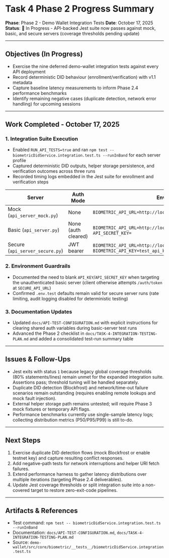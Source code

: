 # Task 4 Phase 2 Progress Summary

**Phase**: Phase 2 - Demo Wallet Integration Tests
**Date**: October 17, 2025
**Status**: 🚧 In Progress - API-backed Jest suite now passes against mock, basic, and secure servers (coverage thresholds pending update)

---

## Objectives (In Progress)
- Exercise the nine deferred demo-wallet integration tests against every API deployment
- Record deterministic DID behaviour (enrollment/verification) with v1.1 metadata
- Capture baseline latency measurements to inform Phase 2.4 performance benchmarks
- Identify remaining negative cases (duplicate detection, network error handling) for upcoming sessions

---

## Work Completed - October 17, 2025

### 1. Integration Suite Execution
- Enabled `RUN_API_TESTS=true` and ran `npm test -- biometricDidService.integration.test.ts --runInBand` for each server profile
- Captured deterministic DID outputs, helper storage persistence, and verification outcomes across three runs
- Recorded timing logs embedded in the Jest suite for enrollment and verification steps

| Server | Auth Mode | Env Overrides | Tests (pass/fail) | Enrollment (ms) | Verification (ms) |
| --- | --- | --- | --- | --- | --- |
| Mock (`api_server_mock.py`) | None | `BIOMETRIC_API_URL=http://localhost:8002` | 14/14 | 1.42 | 1.22 |
| Basic (`api_server.py`) | None (auth cleared) | `BIOMETRIC_API_URL=http://localhost:8000`, `API_KEY= API_SECRET_KEY=` | 14/14 | 1.34 | 1.17 |
| Secure (`api_server_secure.py`) | JWT bearer | `BIOMETRIC_API_URL=http://localhost:8001`, `BIOMETRIC_API_KEY=test_api_key_admin_32_chars_long_abcdef123456` | 14/14 | 2.24 | 1.90 |

### 2. Environment Guardrails
- Documented the need to blank `API_KEY`/`API_SECRET_KEY` when targeting the unauthenticated basic server (client otherwise attempts `/auth/token` at `SECURE_API_URL`)
- Confirmed `.env.test` defaults remain valid for secure server runs (rate limiting, audit logging disabled for deterministic testing)

### 3. Documentation Updates
- Updated `docs/API-TEST-CONFIGURATION.md` with explicit instructions for clearing shared auth variables during basic-server test runs
- Advanced the Phase 2 checklist in `docs/TASK-4-INTEGRATION-TESTING-PLAN.md` and added a consolidated test-run summary table

---

## Issues & Follow-Ups
- Jest exits with status `1` because legacy global coverage thresholds (80% statements/lines) remain unmet for the expanded integration suite. Assertions pass; threshold tuning will be handled separately.
- Duplicate DID detection (Blockfrost) and network/time-out failure scenarios remain outstanding (requires enabling remote lookups and mock fault injection).
- External helper storage path remains untested; will require Phase 3 mock fixtures or temporary API flags.
- Performance benchmarks currently use single-sample latency logs; collecting distribution metrics (P50/P95/P99) is still to-do.

---

## Next Steps
1. Exercise duplicate DID detection flows (mock Blockfrost or enable testnet key) and capture resulting conflict responses.
2. Add negative-path tests for network interruptions and helper URI fetch failures.
3. Extend performance harness to gather latency distributions over multiple iterations (targeting Phase 2.4 deliverables).
4. Update Jest coverage thresholds or split integration suite into a non-covered target to restore zero-exit-code pipelines.

---

## Artifacts & References
- Test command: `npm test -- biometricDidService.integration.test.ts --runInBand`
- Documentation: `docs/API-TEST-CONFIGURATION.md`, `docs/TASK-4-INTEGRATION-TESTING-PLAN.md`
- Source: `demo-wallet/src/core/biometric/__tests__/biometricDidService.integration.test.ts`
